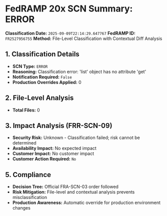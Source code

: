 # FedRAMP 20x SCN Summary: ERROR

**Classification Date:** `2025-09-09T22:14:29.647767`
**FedRAMP ID:** `FR2527956755`
**Method:** File-Level Classification with Contextual Diff Analysis

## 1. Classification Details

- **SCN Type:** `ERROR`
- **Reasoning:** Classification error: 'list' object has no attribute 'get'
- **Notification Required:** `False`
- **Production Overrides Applied:** 0

## 2. File-Level Analysis

- **Total Files:** 0

## 3. Impact Analysis (FRR-SCN-09)

- **Security Risk:** Unknown - Classification failed; risk cannot be determined
- **Availability Impact:** No expected impact
- **Customer Impact:** No customer impact
- **Customer Action Required:** `No`

## 5. Compliance

- **Decision Tree:** Official FRA-SCN-03 order followed
- **Risk Mitigation:** File-level and contextual analysis prevents misclassification
- **Production Awareness:** Automatic override for production environment changes